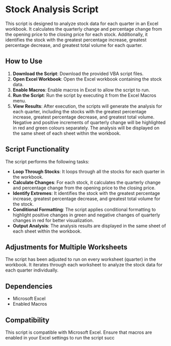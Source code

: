 # Stock Analysis Script

This script is designed to analyze stock data for each quarter in an Excel workbook. It calculates the quarterly change and percentage change from the opening price to the closing price for each stock. Additionally, it identifies the stock with the greatest percentage increase, greatest percentage decrease, and greatest total volume for each quarter.

## How to Use

1. **Download the Script**: Download the provided VBA script files.
2. **Open Excel Workbook**: Open the Excel workbook containing the stock data.
3. **Enable Macros**: Enable macros in Excel to allow the script to run.
4. **Run the Script**: Run the script by executing it from the Excel Macros menu.
5. **View Results**: After execution, the scripts will generate the analysis for each quarter, including the stocks with the greatest percentage increase, greatest percentage decrease, and greatest total volume. Negative and positive increments of quarterly change will be highlighted in red and green colours separately. The analysis will be displayed on the same sheet of each sheet within the workbook.

## Script Functionality

The script performs the following tasks:
- **Loop Through Stocks**: It loops through all the stocks for each quarter in the workbook.
- **Calculate Changes**: For each stock, it calculates the quarterly change and percentage change from the opening price to the closing price.
- **Identify Extremes**: It identifies the stock with the greatest percentage increase, greatest percentage decrease, and greatest total volume for the stock.
- **Conditional Formatting**: The script applies conditional formatting to highlight positive changes in green and negative changes of quarterly changes in red for better visualization.
- **Output Analysis**: The analysis results are displayed in the same sheet of each sheet within the workbook.

## Adjustments for Multiple Worksheets

The script has been adjusted to run on every worksheet (quarter) in the workbook. It iterates through each worksheet to analyze the stock data for each quarter individually.

## Dependencies

- Microsoft Excel
- Enabled Macros

## Compatibility

This script is compatible with Microsoft Excel. Ensure that macros are enabled in your Excel settings to run the script succ
